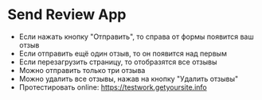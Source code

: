 # Send Review App

- Если нажать кнопку "Отправить", то справа от формы появится ваш отзыв
- Если отправить ещё один отзыв, то он появится над первым
- Если перезагрузить страницу, то отобразятся все отзывы
- Можно отправить только три отзыва
- Можно удалить все отзывы, нажав на кнопку "Удалить отзывы"
- Протестировать online: https://testwork.getyoursite.info

